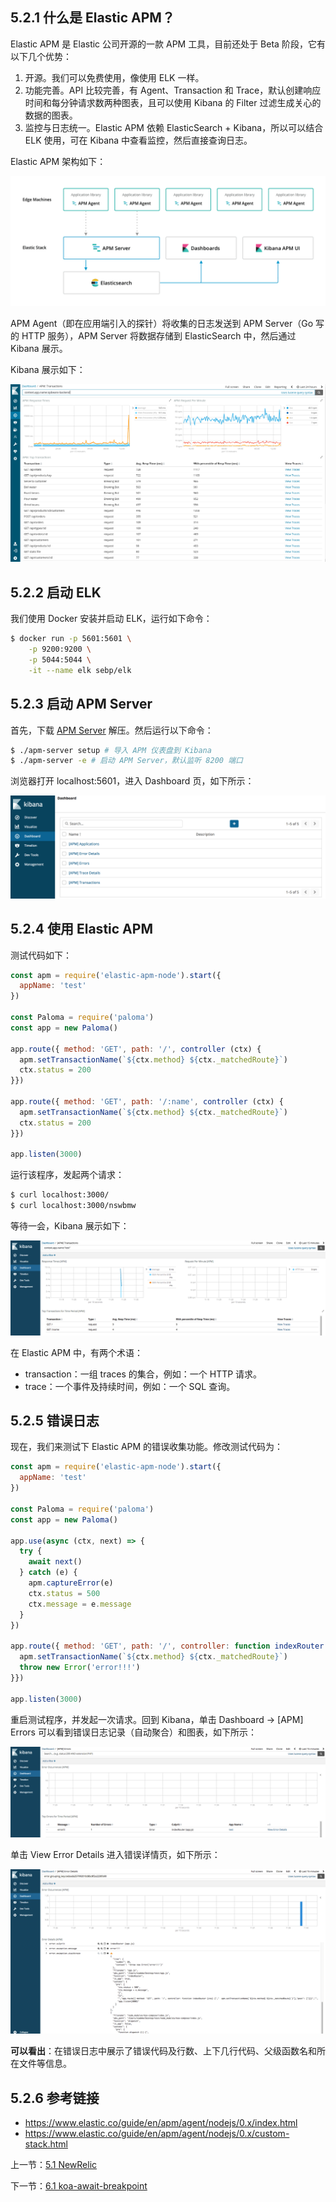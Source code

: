 ## 5.2.1 什么是 Elastic APM？ 

Elastic APM 是 Elastic 公司开源的一款 APM 工具，目前还处于 Beta 阶段，它有以下几个优势：

1. 开源。我们可以免费使用，像使用 ELK 一样。
2. 功能完善。API 比较完善，有 Agent、Transaction 和 Trace，默认创建响应时间和每分钟请求数两种图表，且可以使用 Kibana 的 Filter 过滤生成关心的数据的图表。
3. 监控与日志统一。Elastic APM 依赖 ElasticSearch + Kibana，所以可以结合 ELK 使用，可在 Kibana 中查看监控，然后直接查询日志。

Elastic APM 架构如下：

![](./assets/5.2.1.png)

APM Agent（即在应用端引入的探针）将收集的日志发送到 APM Server（Go 写的 HTTP 服务），APM Server 将数据存储到 ElasticSearch 中，然后通过 Kibana 展示。

Kibana 展示如下：

![](./assets/5.2.2.png)

## 5.2.2 启动 ELK

我们使用 Docker 安装并启动 ELK，运行如下命令：

```sh
$ docker run -p 5601:5601 \
    -p 9200:9200 \
    -p 5044:5044 \
    -it --name elk sebp/elk
```

## 5.2.3 启动 APM Server

首先，下载 [APM Server](https://www.elastic.co/downloads/apm/apm-server) 解压。然后运行以下命令：

```sh
$ ./apm-server setup # 导入 APM 仪表盘到 Kibana
$ ./apm-server -e # 启动 APM Server，默认监听 8200 端口
```

浏览器打开 localhost:5601，进入 Dashboard 页，如下所示：

![](./assets/5.2.3.png)

## 5.2.4 使用 Elastic APM

测试代码如下：

```js
const apm = require('elastic-apm-node').start({
  appName: 'test'
})

const Paloma = require('paloma')
const app = new Paloma()

app.route({ method: 'GET', path: '/', controller (ctx) {
  apm.setTransactionName(`${ctx.method} ${ctx._matchedRoute}`)
  ctx.status = 200
}})

app.route({ method: 'GET', path: '/:name', controller (ctx) {
  apm.setTransactionName(`${ctx.method} ${ctx._matchedRoute}`)
  ctx.status = 200
}})

app.listen(3000)
```

运行该程序，发起两个请求：

```sh
$ curl localhost:3000/
$ curl localhost:3000/nswbmw
```

等待一会，Kibana 展示如下：

![](./assets/5.2.4.png)

在 Elastic APM 中，有两个术语：

- transaction：一组 traces 的集合，例如：一个 HTTP 请求。
- trace：一个事件及持续时间，例如：一个 SQL 查询。

## 5.2.5 错误日志

现在，我们来测试下 Elastic APM 的错误收集功能。修改测试代码为：

```js
const apm = require('elastic-apm-node').start({
  appName: 'test'
})

const Paloma = require('paloma')
const app = new Paloma()

app.use(async (ctx, next) => {
  try {
    await next()
  } catch (e) {
    apm.captureError(e)
    ctx.status = 500
    ctx.message = e.message
  }
})

app.route({ method: 'GET', path: '/', controller: function indexRouter (ctx) {
  apm.setTransactionName(`${ctx.method} ${ctx._matchedRoute}`)
  throw new Error('error!!!')
}})

app.listen(3000)
```

重启测试程序，并发起一次请求。回到 Kibana，单击 Dashboard -> [APM] Errors 可以看到错误日志记录（自动聚合）和图表，如下所示：

![](./assets/5.2.5.png)

单击 View Error Details 进入错误详情页，如下所示：

![](./assets/5.2.6.png)

**可以看出**：在错误日志中展示了错误代码及行数、上下几行代码、父级函数名和所在文件等信息。

## 5.2.6 参考链接

- https://www.elastic.co/guide/en/apm/agent/nodejs/0.x/index.html
- https://www.elastic.co/guide/en/apm/agent/nodejs/0.x/custom-stack.html

上一节：[5.1 NewRelic](https://github.com/nswbmw/node-in-debugging/blob/master/5.1%20NewRelic.md)

下一节：[6.1 koa-await-breakpoint](https://github.com/nswbmw/node-in-debugging/blob/master/6.1%20koa-await-breakpoint.md)
